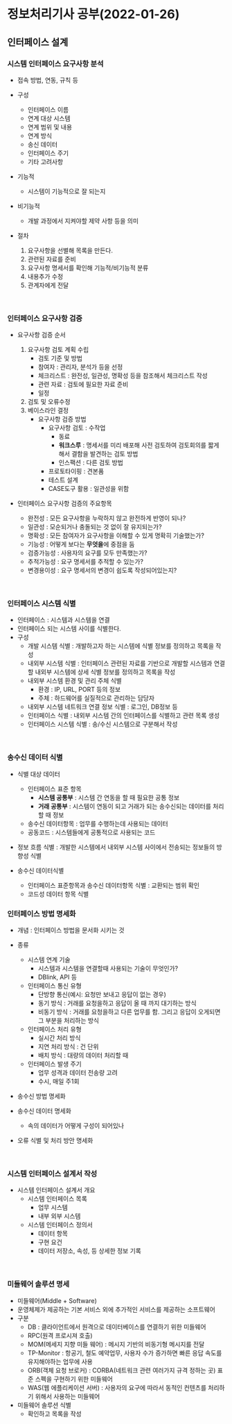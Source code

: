 # 정보처리기사 공부(2022-01-26)



## 인터페이스 설계

### 시스템 인터페이스 요구사항 분석

* 접속 방법, 연동, 규칙 등

* 구성
  * 인터페이스 이름
  * 연계 대상 시스템
  * 연계 범위 및 내용
  * 연계 방식
  * 송신 데이터
  * 인터페이스 주기
  * 기타 고려사항



* 기능적
  * 시스템이 기능적으로 잘 되는지

* 비기능적
  * 개발 과정에서 지켜야할 제약 사항 등을 의미



* 절차
  1. 요구사항을 선별해 목록을 만든다.
  2. 관련된 자료를 준비
  3. 요구사항 명세서를 확인해 기능적/비기능적 분류
  4. 내용추가 수정
  5. 관계자에게 전달



<br>

### 인터페이스 요구사항 검증

* 요구사항 검증 순서
  1. 요구사항 검토 계획 수립
     * 검토 기준 및 방법
     * 참여자 : 관리자, 분석가 등을 선정
     * 체크리스트 : 완전성, 일관성, 명확성 등을 참조해서 체크리스트 작성
     * 관련 자료 : 검토에 필요한 자료 준비
     * 일정
  2. 검토 및 오류수정
  3. 베이스라인 결정
     * 요구사항 검증 방법
       * 요구사항 검토 : 수작업
         * 동료
         * **워크스루** : 명세서를 미리 배포해 사전 검토하여 검토회의를 짧게 해서 결함을 발견하는 검토 방법
         * 인스팩션 : 다른 검토 방법
       * 프로토타이핑 : 견본품
       * 테스트 설계 
       * CASE도구 활용 : 일관성을 위함



* 인터페이스 요구사항 검증의 주요항목
  * 완전성 : 모든 요구사항을 누락하지 않고 완전하게 반영이 되나?
  * 일관성 : 모순되거나 충돌되는 것 없이 잘 유지되는가?
  * 명확성 : 모든 참여자가 요구사항을  이해할 수 있게 명확히 기술했는가?
  * 기능성 : 어떻게 보다는 **무엇을**에 중점을 둠
  * 검증가능성 : 사용자의 요구를 모두 만족했는가?
  * 추적가능성 : 요구 명세서를 추적할 수 있는가?
  * 변경용이성 : 요구 명세서의 변경이 쉽도록 작성되어있는지?





<br>



### 인터페이스 시스템 식별

* 인터페이스 : 시스템과 시스템을 연결
* 인터페이스 되는 시스템 사이를 식별한다.
* 구성
  * 개발 시스템 식별 : 개발하고자 하는 시스템에 식별 정보를 정의하고 목록을 작성
  * 내외부 시스템 식별 : 인터페이스 관련된 자료를 기반으로 개발할 시스템과 연결할 내외부 시스템에 상세 식별 정보를 정의하고 목록을 작성
  * 내외부 시스템 환경 및 관리 주체 식별
    * 환경 : IP, URL, PORT 등의 정보
    * 주체 : 하드웨어를 실질적으로 관리하는 담당자
  * 내외부 시스템 네트워크 연결 정보 식별 : 로그인, DB정보 등
  * 인터페이스 식별 : 내외부 시스템 간의 인터페이스를 식별하고 관련 목록 생성
  * 인터페이스 시스템 식별 : 송/수신 시스템으로 구분해서 작성





<br>



### 송수신 데이터 식별

* 식별 대상 데이터
  * 인터페이스 표준 항목
    * **시스템 공통부** : 시스템 간 연동을 할 때 필요한 공통 정보
    * **거래 공통부** : 시스템이 연동이 되고 거래가 되는 송수신되는 데이터를 처리할 때 정보 
  * 송수신 데이터항목 : 업무를 수행하는데 사용되는 데이터
  * 공동코드 : 시스템들에게 공통적으로 사용되는 코드



* 정보 흐름 식별 : 개발한 시스템에서 내외부 시스템 사이에서 전송되는 정보들의 방향성 식별
* 송수신 데이터식별
  * 인터페이스 표준항목과 송수신 데이터항목 식별 : 교환되는 범위 확인
  * 코드성 데이터 항목 식별





### 인터페이스 방법 명세화

* 개념 : 인터페이스 방법을 문서화 시키는 것
* 종류

  * 시스템 연계 기술 
    * 시스템과 시스템을 연결할때 사용되는 기술이 무엇인가?
    * DBlink, API 등
  * 인터페이스 통신 유형
    * 단방향 통신(예시: 요청만 보내고 응답이 없는 경우)
    * 동기 방식 : 거래를 요청을하고 응답이 올 때 까지 대기하는 방식
    * 비동기 방식 : 거래를 요청을하고 다른 업무를 함. 그리고 응답이 오게되면 그 부분을 처리하는 방식
  * 인터페이스 처리 유형
    * 실시간 처리 방식
    * 지연 처리 방식 : 건 단위
    * 배치 방식 : 대량의 데이터 처리할 때
  * 인터페이스 발생 주기
    * 업무 성격과 데이터 전송량 고려
    * 수시, 매일 주1회





* 송수신 방법 명세화
* 송수신 데이터 명세화
  * 속의 데이터가 어떻게 구성이 되어있나
* 오류 식별 및 처리 방안 명세화





<br>



### 시스템 인터페이스 설계서 작성

* 시스템 인터페이스 설계서 개요
  * 시스템 인터페이스 목록
    * 업무 시스템
    * 내부 외부 시스템
  * 시스템 인터페이스 정의서
    * 데이터 항목
    * 구현 요건
    * 데이터 저장소, 속성, 등 상세한 정보 기록





<br>



### 미들웨어 솔루션 명세

* 미들웨어(Middle + Software)
* 운영체제가 제공하는 기본 서비스 외에 추가적인 서비스를 제공하는 소프트웨어
* 구분
  * DB : 클라이언트에서 원격으로 데이터베이스를 연결하기 위한 미들웨어
  * RPC(원격 프로시져 호출) 
  * MOM(메세지 지향 미들 웨어) : 메시지 기반의 비동기형 메시지를 전달
  * TP-Monitor : 항공기, 철도 예약업무, 사용자 수가 증가하면 빠른 응답 속도를 유지해야하는 업무에 사용
  * ORB(객체 요청 브로커) : CORBA(네트워크 관련 여러가지 규격 정하는 곳) 표준 스펙을 구현하기 위한 미들웨어  
  * WAS(웹 에플리케이션 서버)  : 사용자의 요구에 따라서 동적인 컨텐츠를 처리하기 위해서 사용하는 미들웨어  
* 미들웨어 솔루션 식별
  * 확인하고 목록을 작성

